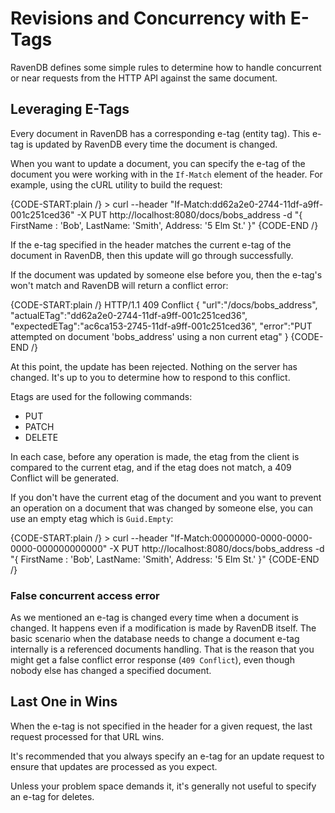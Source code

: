 # Revisions and Concurrency with E-Tags

RavenDB defines some simple rules to determine how to handle concurrent or near requests from the HTTP API against the same document. 

## Leveraging E-Tags

Every document in RavenDB has a corresponding e-tag (entity tag). This e-tag is updated by RavenDB every time the document is changed.

When you want to update a document, you can specify the e-tag of the document you were working with in the `If-Match` element of the header. For example, using the cURL utility to build the request: 

{CODE-START:plain /}
	> curl --header "If-Match:dd62a2e0-2744-11df-a9ff-001c251ced36" -X PUT http://localhost:8080/docs/bobs_address -d "{ FirstName : 'Bob', LastName: 'Smith', Address: '5 Elm St.' }"
{CODE-END /}

If the e-tag specified in the header matches the current e-tag of the document in RavenDB, then this update will go through successfully.

If the document was updated by someone else before you, then the e-tag's won't match and RavenDB will return a conflict error: 

{CODE-START:plain /}
HTTP/1.1 409 Conflict
{
	"url":"/docs/bobs_address",
	"actualETag":"dd62a2e0-2744-11df-a9ff-001c251ced36",
	"expectedETag":"ac6ca153-2745-11df-a9ff-001c251ced36",
	"error":"PUT attempted on document 'bobs_address' using a non current etag"
}
{CODE-END /}

At this point, the update has been rejected. Nothing on the server has changed. It's up to you to determine how to respond to this conflict.

Etags are used for the following commands:

* PUT
* PATCH
* DELETE

In each case, before any operation is made, the etag from the client is compared to the current etag, and if the etag does not match, a 409 Conflict will be generated.

If you don't have the current etag of the document and you want to prevent an operation on a document that was changed by someone else, you can use an empty etag which is `Guid.Empty`:

{CODE-START:plain /}
	> curl --header "If-Match:00000000-0000-0000-0000-000000000000" -X PUT http://localhost:8080/docs/bobs_address -d "{ FirstName : 'Bob', LastName: 'Smith', Address: '5 Elm St.' }"
{CODE-END /}

### False concurrent access error

As we mentioned an e-tag is changed every time when a document is changed. It happens even if a modification is made by RavenDB itself. 
The basic scenario when the database needs to change a document e-tag internally is a referenced documents handling. 
That is the reason that you might get a false conflict error response (`409 Conflict`), even though nobody else has changed a specified document.

## Last One in Wins

When the e-tag is not specified in the header for a given request, the last request processed for that URL wins.

It's recommended that you always specify an e-tag for an update request to ensure that updates are processed as you expect.

Unless your problem space demands it, it's generally not useful to specify an e-tag for deletes.